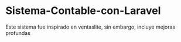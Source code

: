 # Sistema-Contable-con-Laravel
Este sistema fue inspirado en ventaslite, sin embargo, incluye mejoras profundas

